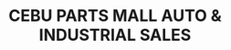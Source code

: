 ---
title: "CEBU PARTS MALL AUTO & INDUSTRIAL SALES"
url: /mandaue/cebu-parts-mall-auto-und-industrial-sales/
shop: Autoteile
---